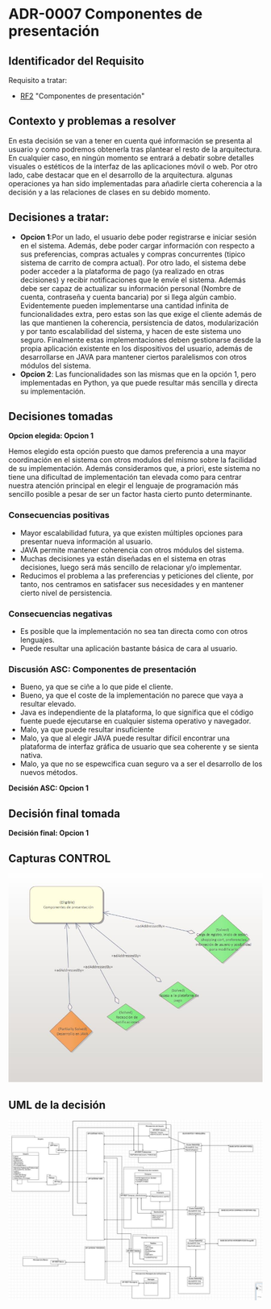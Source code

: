 # ADR-0007 Componentes de presentación

## Identificador del Requisito

Requisito a tratar: 
* [RF2](../Requisitos/rf2.md) "Componentes de presentación"


## Contexto y problemas a resolver


En esta decisión se van a tener en cuenta qué información se presenta al usuario y como podremos obtenerla tras plantear el resto de la arquitectura. En cualquier caso, en ningún momento se entrará a debatir sobre detalles visuales o estéticos de la interfaz de las aplicaciones móvil o web. Por otro lado, cabe destacar que en el desarrollo de la arquitectura. algunas operaciones ya han sido implementadas para añadirle cierta coherencia a la decisión y a las relaciones de clases en su debido momento.


## Decisiones a tratar:

* **Opcion 1**:Por un lado, el usuario debe poder registrarse e iniciar sesión en el sistema. Además, debe poder cargar información con respecto a sus preferencias, compras actuales y compras concurrentes (tipico sistema de carrito de compra actual). Por otro lado, el sistema debe poder acceder a la plataforma de pago (ya realizado en otras decisiones) y recibir notificaciones que le envíe el sistema. Además debe ser capaz de actualizar su información personal (Nombre de cuenta, contraseña y cuenta bancaria) por si llega algún cambio. Evidentemente pueden implementarse una cantidad infinita de funcionalidades extra, pero estas son las que exige el cliente además de las que mantienen la coherencia, persistencia de datos, modularización y por tanto escalabilidad del sistema, y hacen de este sistema uno seguro. Finalmente estas implementaciones deben gestionarse desde la propia aplicación existente en los dispositivos del usuario, además de desarrollarse en JAVA para mantener ciertos paralelismos con otros módulos del sistema.
* **Opcion 2**: Las funcionalidades son las mismas que en la opción 1, pero implementadas en Python, ya que puede resultar más sencilla y directa su implementación.



## Decisiones tomadas

**Opcion elegida: Opcion 1**

Hemos elegido esta opción puesto que damos preferencia a una mayor coordinación en el sistema con otros modulos del mismo sobre la facilidad de su implementación. Además consideramos que, a priori, este sistema no tiene una dificultad de implementación tan elevada como para centrar nuestra atención principal en elegir el lenguaje de programación más sencillo posible a pesar de ser un factor hasta cierto punto determinante.


### Consecuencias positivas <!-- optional -->

* Mayor escalabilidad futura, ya que existen múltiples opciones para presentar nueva información al usuario.
* JAVA permite mantener coherencia con otros módulos del sistema.
* Muchas decisiones ya están diseñadas en el sistema en otras decisiones, luego será más sencillo de relacionar y/o implementar.
* Reducimos el problema a las preferencias y peticiones del cliente, por tanto, nos centramos en satisfacer sus necesidades y en mantener cierto nivel de persistencia.

### Consecuencias negativas <!-- optional -->

* Es posible que la implementación no sea tan directa como con otros lenguajes.
* Puede resultar una aplicación bastante básica de cara al usuario.

### Discusión ASC: Componentes de presentación

* Bueno, ya que se ciñe a lo que pide el cliente.
* Bueno, ya que el coste de la implementación no parece que vaya a resultar elevado.
* Java es independiente de la plataforma, lo que significa que el código fuente puede ejecutarse en cualquier sistema operativo y navegador.
* Malo, ya que puede resultar insuficiente
* Malo, ya que al elegir JAVA puede resultar difícil encontrar una plataforma de interfaz gráfica de usuario que sea coherente y se sienta nativa.
* Malo, ya que no se espewcifica cuan seguro va a ser el desarrollo de los nuevos métodos.


**Decisión ASC: Opcion 1**

## Decisión final tomada

**Decisión final: Opcion 1**

## Capturas CONTROL 

![D0007](../capturasadmentor/D0007.JPG)

## UML de la decisión

![UML-D0007](../uml/D0007UML.JPG)




